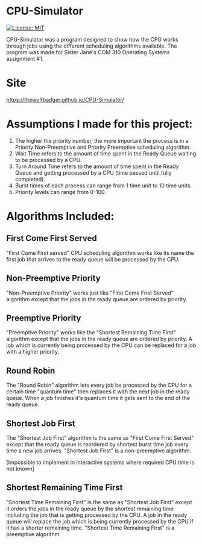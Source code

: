 # CPU-Simulator
[![License: MIT](https://img.shields.io/badge/License-MIT-yellow.svg)](https://github.com/TheWolfBadger/CPU-Simulator/blob/master/LICENSE)

CPU-Simulator was a program designed to show how the CPU works through jobs using the different
scheduling algorithms available. The program was made for Sister Jane's COM 310 Operating Systems assignment #1.
# Site
https://thewolfbadger.github.io/CPU-Simulator/
# Assumptions I made for this project:
1. The higher the priority number, the more important the process is in a Priority Non-Preemptive and Priority Preemptive scheduling algorithm.
2. Wait Time refers to the amount of time spent in the Ready Queue waiting to be processed by a CPU.
3. Turn Around Time refers to the amount of time spent in the Ready Queue and getting processed by a CPU (time passed until fully completed).
4. Burst times of each process can range from 1 time unit to 10 time units.
5. Priority levels can range from 0-100.
# Algorithms Included:
## First Come First Served
"First Come First served" CPU scheduling algorithm works like its name the first job that arrives to the ready queue will be processed by the CPU.
## Non-Preemptive Priority
"Non-Preemptive Priority" works just like "First Come First Served" algorithm except that the jobs in the ready queue are ordered by priority.
## Preemptive Priority
"Preemptive Priority" works like the "Shortest Remaining Time First" algorithm except that the jobs in the ready queue are ordered by priority. A job which is currently being processed by the CPU can be replaced for a job with a higher priority.
## Round Robin
The "Round Robin" algorithm lets every job be processed by the CPU for a certain time "quantum time" then replaces it with the next job in the ready queue. When a job finishes it's quantum time it gets sent to the end of the ready queue.
## Shortest Job First
The "Shortest Job First" algorithm is the same as "First Come First Served" except that the ready queue is reordered by shortest burst time job every time a new job arrives. "Shortest Job First" is a non-preemptive algorithm. 

\[Impossible to implement in interactive systems where required CPU time is not known]
## Shortest Remaining Time First
"Shortest Time Remaining First" is the same as "Shortest Job First" except it orders the jobs in the ready queue by the shortest remaining time including the job that is getting processed by the CPU. A job in the ready queue will replace the job which is being currently processed by the CPU if it has a shorter remaining time. "Shortest Time Remaining First" is a preemptive algorithm.

